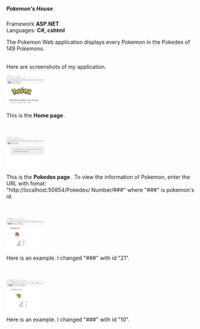  <h5 class="w3-text-green"><b>Pokemon's House</b></h5>
 <p> Framework <b> ASP.NET</b><br/>
 Languages: <b>C#, cshtml</b></p>
 <p>  The Pokemon Web application displays every Pokemon in the Pokedex of 149 Pokemons.<br/><br/>

</i>  Here are screenshots of my application.
   
<img src="Images/sc7.png" alt="Norway" style="width:100px; height:80px" >
 <p>This is the <b>Home page </b>.</p> <br/><br/>

<img src="Images/sc11.png" alt="Norway" style="width:100px; height:80px" >
<p>This is the <b>Pokedex page </b>. To view the information of Pokemon, enter the URL with fomat:<br/>
     "http://localhost:50854/Pokedex/ Number/###"  where "###" is pokemon's id. </p><br/><br/>

<img  src="Images/sc10.png" alt="Norway" style="width:100px; height:80px" >
<p>Here is an example. I changed "###" with id "21". </p><br/><br/>

<img  src="Images/sc9.png" alt="Norway" style="width:100px; height:80px" >
<p>Here is an example. I changed "###" with id "10". </p><br/><br/>
